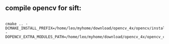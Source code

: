 

## compile opencv for sift:
```

cmake .. -DCMAKE_INSTALL_PREFIX=/home/leo/myhome/download/opencv_4x/opencv/install -DOPENCV_EXTRA_MODULES_PATH=/home/leo/myhome/download/opencv_4x/opencv_contrib/modules


```


